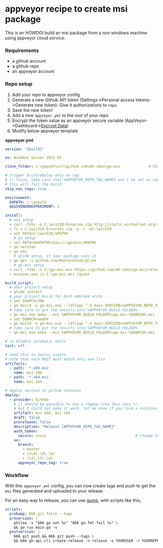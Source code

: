 # appveyor recipe to create msi package

This is an HOWDOI build an msi package from a non windows machine using appveyor cloud service.


### Requirements

- a github account
- a github repo
- an appveyor account


### Repo setup

1. Add your repo to appveyor config
2. Generate a new Github API token (Settings->Personal access tokens->Generate new token). Give it authorizations to `repo`.
3. Save the new token!
3. Add a new `appveyor.yml` to the root of your repo
4. Encrypt the token value as an appveyor secure variable (AppVeyor->Dashboard->[Encrypt Data](https://ci.appveyor.com/tools/encrypt))
5. Modify below appveyor template

__appveyor.yml__

```yml
version: "{build}"

os: Windows Server 2012 R2

clone_folder: c:\gopath\src\github.com\mh-cbon\go-msi             # Change this

# trigger build/deploy only on tag
# if false, take care that %APPVEYOR_REPO_TAG_NAME% won t be set on commit
# this will fail the build
skip_non_tags: true

environment:
  GOPATH: c:\gopath
  GO15VENDOREXPERIMENT: 1

install:
  # wix setup
  - curl -fsSv -o C:\wix310-binaries.zip http://static.wixtoolset.org/releases/v3.10.3.3007/wix310-binaries.zip
  - 7z x C:\wix310-binaries.zip -y -r -oC:\wix310
  - set PATH=C:\wix310;%PATH%
    # go setup
  - set PATH=%GOPATH%\bin;c:\go\bin;%PATH%
  - go version
  - go env
    # glide setup, if your package uses it
  - go get -u github.com/Masterminds/glide
    # go-msi setup
  - curl -fsSv -o C:\go-msi.msi https://github.com/mh-cbon/go-msi/releases/download/0.0.20/go-msi-0.0.20-x64.msi
  - msiexec.exe /i C:\go-msi.msi /quiet

build_script:
  # your project setup
  - glide install
  # your project build for both x86/x64 archs
  - set GOARCH=386
  - go build -o go-msi.exe --ldflags "-X main.VERSION=%APPVEYOR_REPO_TAG_NAME%" main.go             # Change this
  # take care to put the results into %APPVEYOR_BUILD_FOLDER%
  - go-msi.exe make --msi %APPVEYOR_BUILD_FOLDER%\go-msi-%GOARCH%.msi --version %APPVEYOR_REPO_TAG_NAME% --arch %GOARCH%        # Change this
  - set GOARCH=amd64
  - go build -o go-msi.exe --ldflags "-X main.VERSION=%APPVEYOR_REPO_TAG_NAME%" main.go             # Change this
  # take care to put the results into %APPVEYOR_BUILD_FOLDER%
  - go-msi.exe make --msi %APPVEYOR_BUILD_FOLDER%\go-msi-%GOARCH%.msi --version %APPVEYOR_REPO_TAG_NAME% --arch %GOARCH%         # Change this

# to disable automatic tests
test: off

# need this to deploy assets,
# note that each MUST must match only one file
artifacts:
  - path: '*-x86.msi'
    name: msi-x86
  - path: '*-x64.msi'
    name: msi-x64

# deploy section to github releases
deploy:
  - provider: GitHub
    # it should be possible to use a regexp like this /msi.*/,
    # but I could not make it work, let me know if you find a solution
    artifact: msi-x86, msi-x64
    draft: false
    prerelease: false
    description: "Release {APPVEYOR_REPO_TAG_NAME}"
    auth_token:
      secure: xxxxx                                         # Change this to your encrypted token value
    on:
      branch:
        - master
        - /v\d\.\d\.\d/
        - /\d\.\d\.\d/
      appveyor_repo_tag: true
```

### Workflow

With this `appveyor.yml` config, you can now create tags and push to get the `msi` files generated and uploaded to your release.

For an easy way to release, you can use [gump](https://github.com/mh-cbon/gump), with scripts like this,

```yml
scripts:
  prebump: 666 git fetch --tags
  preversion: |
    philea -s "666 go vet %s" "666 go-fmt-fail %s" \
    && go run main.go -v
  postversion: |
    666 git push && 666 git push --tags \
    && 666 gh-api-cli create-release -n release -o YOURUSER -r YOURREPO --ver !newversion!
```
